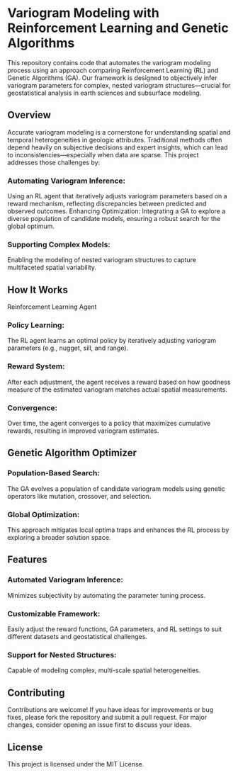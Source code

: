 # Variogram Modeling with Reinforcement Learning and Genetic Algorithms
This repository contains code that automates the variogram modeling process using an approach comparing Reinforcement Learning (RL) and Genetic Algorithms (GA). Our framework is designed to objectively infer variogram parameters for complex, nested variogram structures—crucial for geostatistical analysis in earth sciences and subsurface modeling.

## Overview
Accurate variogram modeling is a cornerstone for understanding spatial and temporal heterogeneities in geologic attributes. Traditional methods often depend heavily on subjective decisions and expert insights, which can lead to inconsistencies—especially when data are sparse. This project addresses those challenges by:

### Automating Variogram Inference: 
Using an RL agent that iteratively adjusts variogram parameters based on a reward mechanism, reflecting discrepancies between predicted and observed outcomes.
Enhancing Optimization: Integrating a GA to explore a diverse population of candidate models, ensuring a robust search for the global optimum.
### Supporting Complex Models: 
Enabling the modeling of nested variogram structures to capture multifaceted spatial variability.
## How It Works
Reinforcement Learning Agent
### Policy Learning: 
The RL agent learns an optimal policy by iteratively adjusting variogram parameters (e.g., nugget, sill, and range).
### Reward System: 
After each adjustment, the agent receives a reward based on how goodness measure of the estimated variogram matches actual spatial measurements.
### Convergence: 
Over time, the agent converges to a policy that maximizes cumulative rewards, resulting in improved variogram estimates.
## Genetic Algorithm Optimizer
### Population-Based Search: 
The GA evolves a population of candidate variogram models using genetic operators like mutation, crossover, and selection.
### Global Optimization: 
This approach mitigates local optima traps and enhances the RL process by exploring a broader solution space.
## Features
### Automated Variogram Inference: 
Minimizes subjectivity by automating the parameter tuning process.
### Customizable Framework: 
Easily adjust the reward functions, GA parameters, and RL settings to suit different datasets and geostatistical challenges.
### Support for Nested Structures: 
Capable of modeling complex, multi-scale spatial heterogeneities.

## Contributing
Contributions are welcome! If you have ideas for improvements or bug fixes, please fork the repository and submit a pull request. For major changes, consider opening an issue first to discuss your ideas.

## License
This project is licensed under the MIT License.

